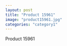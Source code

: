 ```yaml
---
layout: post
title: "Product 15961"
image: "product15961.jpg"
categories: "category1"
---
```

Product 15961
